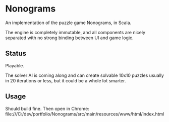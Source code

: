 # Nonograms
An implementation of the puzzle game Nonograms, in Scala.

The engine is completely immutable, and all components are nicely separated with no strong binding between UI and game logic.

## Status
Playable.

The solver AI is coming along and can create solvable 10x10 puzzles usually in 20 iterations or less, but it could be a whole lot smarter. 

## Usage
Should build fine.  Then open in Chrome:
file:///C:/dev/portfolio/Nonograms/src/main/resources/www/html/index.html